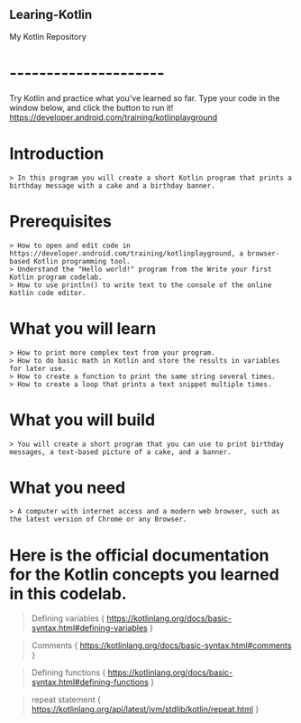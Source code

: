 ## Learing-Kotlin
My Kotlin Repository
# ---------------------
Try Kotlin and practice what you've learned so far. Type your code in the window below, and click the button to run it!
https://developer.android.com/training/kotlinplayground

# Introduction

    > In this program you will create a short Kotlin program that prints a birthday message with a cake and a birthday banner.

# Prerequisites

    > How to open and edit code in https://developer.android.com/training/kotlinplayground, a browser-based Kotlin programming tool.
    > Understand the "Hello world!" program from the Write your first Kotlin program codelab.
    > How to use println() to write text to the console of the online Kotlin code editor.

# What you will learn

    > How to print more complex text from your program.
    > How to do basic math in Kotlin and store the results in variables for later use.
    > How to create a function to print the same string several times.
    > How to create a loop that prints a text snippet multiple times.

# What you will build

    > You will create a short program that you can use to print birthday messages, a text-based picture of a cake, and a banner.

# What you need

    > A computer with internet access and a modern web browser, such as the latest version of Chrome or any Browser.
   
# Here is the official documentation for the Kotlin concepts you learned in this codelab.
    
   > Defining variables
      { https://kotlinlang.org/docs/basic-syntax.html#defining-variables }
      
   > Comments
      { https://kotlinlang.org/docs/basic-syntax.html#comments }
      
   > Defining functions
      { https://kotlinlang.org/docs/basic-syntax.html#defining-functions }
      
   > repeat statement
      { https://kotlinlang.org/api/latest/jvm/stdlib/kotlin/repeat.html }
